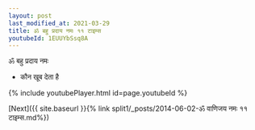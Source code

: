 ```yaml
---
layout: post
last_modified_at: 2021-03-29
title: ॐ बहु प्रदाय नमः ११ टाइम्स
youtubeId: 1EUUYbSsq8A
---
```

 
 
 ॐ बहु प्रदाय नमः  
 
 -  कौन खूब देता है 
 
  
 
  
 
 
 
 
 
 


{% include youtubePlayer.html id=page.youtubeId %}
 
[Next]({{ site.baseurl }}{% link  split1/_posts/2014-06-02-ॐ वाणिजय नमः ११ टाइम्स.md%})
 
